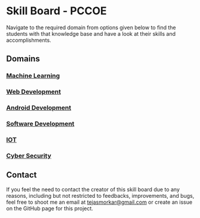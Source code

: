 # Skill Board - PCCOE

Navigate to the required domain from options given below to find the students with that knowledge base and have a look at their skills and accomplishments.

## Domains

### [Machine Learning](./pages/ml/)

### [Web Development](./pages/wd/)

### [Android Development](./pages/ad/)

### [Software Development](./pages/sd/)

### [IOT](./pages/iot/)

### [Cyber Security](./pages/cs/)

## Contact

If you feel the need to contact the creator of this skill board due to any reasons, including but not restricted to feedbacks, improvements, and bugs, feel free to shoot me an email at [tejasmorkar@gmail.com](mailto:tejasmorkar@gmail.com) or create an issue on the GitHub page for this project.
